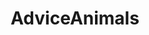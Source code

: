 ---
title: AdviceAnimals
crosslinks:
- The_Donald
- AskReddit
- politics
- pics
- IAmA
- funny
- OutOfTheLoop
- todayilearned
- news
- PoliticalHumor
- videos
- EnoughTrumpSpam
- Showerthoughts
- personalfinance
- tifu
- aww
- conspiracy
- LifeProTips
- '2013'
---
